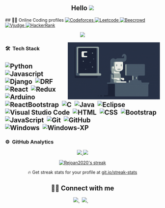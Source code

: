 <p align="center">
  <h2 align="center">Hello <img src="https://media.giphy.com/media/hvRJCLFzcasrR4ia7z/giphy.gif" width="28"></h2> 
</p>
## 👨‍💻 Online Coding profiles

  <a href="https://codeforces.com/profile/Rejoan" target="blank">
     <img src="https://img.shields.io/badge/-Codeforces-05122A?style=flat&logo=Codeforces" alt="Codeforces" width="40" height="20"> 
  </a>
  <a href="https://leetcode.com/Rejoan/" target="blank"><img src="https://img.shields.io/badge/-Leetcode-05122A?style=flat&logo=Leetcode" alt="Leetcode" width="40" height="20"> </a>
  <a href="https://www.beecrowd.com.br/judge/en/profile/300395" target="blank"><img src="https://img.shields.io/badge/-Beecrowd-05122A?style=flat&logo=Beecrowd" alt="Beecrowd" width="40" height="20"> </a>
  <a href="https://vjudge.net/user/RejoanVJ" target="blank"><img src="https://img.shields.io/badge/-Vjudge-05122A?style=flat&logo=Vjudge" alt="Vjudge" width="40" height="20"> </a>
  <a href="https://www.hackerrank.com/profile/rejoan523" target="blank"><img src="https://img.shields.io/badge/-HackerRank-05122A?style=flat&logo=HackerRank" alt="HackerRank" width="40" height="20"> </a>
</p>

<p align="center"> 
  <img src="https://profile-counter.glitch.me/{Rejoan2020}/count.svg" />
</p>
 

<img alt="Night Coding" src="https://raw.githubusercontent.com/AVS1508/AVS1508/master/assets/Night-Coding.gif" align="right"/>

### 🛠 &nbsp;Tech Stack

![Python](https://img.shields.io/badge/-Python-05122A?style=flat&logo=python)&nbsp;
![Javascript](https://img.shields.io/badge/-Javascript-05122A?style=flat&logo=javascript)&nbsp;
![Django](https://img.shields.io/badge/-Django-05122A?style=flat&logo=django)&nbsp;
![DRF](https://img.shields.io/badge/-DjangoRestFramework-05122A?style=flat&logo=djangorestframework)&nbsp;
![React](https://img.shields.io/badge/-React-05122A?style=flat&logo=react)&nbsp;
![Redux](https://img.shields.io/badge/-Redux-05122A?style=flat&logo=redux)&nbsp;
![Arduino](https://img.shields.io/badge/-Arduino-05122A?style=flat&logo=arduino)&nbsp;
![ReactBootstrap](https://img.shields.io/badge/-ReactBootstrap-05122A?style=flat&logo=ReactBootstrap)&nbsp;
![C](https://img.shields.io/badge/-C-05122A?style=flat&logo=C&logoColor=A8B9CC)&nbsp;
![Java](https://img.shields.io/badge/-Java-00173D?style=flat&logo=Java&logoColor=FFA518)&nbsp;
![Eclipse](https://img.shields.io/badge/-Eclipse-fede00?style=flat&logo=eclipse-ide&logoColor=2C2255)\
![Visual Studio Code](https://img.shields.io/badge/-Visual%20Studio%20Code-05122A?style=flat&logo=visual-studio-code&logoColor=007ACC)&nbsp;
![HTML](https://img.shields.io/badge/-HTML-00173d?style=flat&logo=HTML5)&nbsp;
![CSS](https://img.shields.io/badge/-CSS-05122A?style=flat&logo=CSS3&logoColor=1572B6)&nbsp;
![Bootstrap](https://img.shields.io/badge/-Bootstrap-05122A?style=flat&logo=bootstrap&logoColor=563D7C)\
![JavaScript](https://img.shields.io/badge/-JavaScript-05122A?style=flat&logo=javascript)&nbsp;
![Git](https://img.shields.io/badge/-Git-05122A?style=flat&logo=git)&nbsp;
![GitHub](https://img.shields.io/badge/-GitHub-181717?style=flat&logo=github)\
![Windows](https://img.shields.io/badge/Windows-0078D6?style=flat&logo=windows&logoColor=white)&nbsp;
![Windows-XP](https://img.shields.io/badge/Windows_XP-003399?style=flat&logo=windows-xp&logoColor=white)
---

### ⚙️ &nbsp;GitHub Analytics

<p align="center">
  
<a href="https://github.com/Rejoan2020">
  <img height="180em" src="https://github-readme-stats-eight-theta.vercel.app/api?username=Rejoan2020&show_icons=true&theme=algolia&include_all_commits=true&count_private=true"/>
  <img height="180em" src="https://github-readme-stats-eight-theta.vercel.app/api/top-langs/?username=Rejoan2020&layout=compact&langs_count=8&theme=algolia"/>
</a>
</p>
 <p align="center">
     <a href="https://github.com/Rejoan2020/github-readme-streak-stats">
         <img title="🔥 Get streak stats for your profile at git.io/streak-stats" alt="Rejoan2020's streak"
             src="https://github-readme-streak-stats.herokuapp.com/?user=Rejoan2020&theme=black-ice&hide_border=true&stroke=0000&background=0D1117&ring=60D9FA&fire=60D9FA&currStreakLabel=60D9FA" />
     </a>
     <p align="center">🔥 Get streak stats for your profile at <a
             href="https://git.io/streak-stats">git.io/streak-stats</a></p>
 </p>


<p align="center">
  
  <h2 align="center"> 🙋‍♂️ Connect with me </h2>
  <p align="center">
  <a href="https://www.facebook.com/rejoan007/" target="_blank"><img
                src="https://img.shields.io/badge/Facebook-1877F2?style=flat&logo=facebook&logoColor=white">
        </a>&nbsp;
  <a href="https://www.linkedin.com/in/rejoan-rahman/" target="_blank"><img
                src="https://img.shields.io/badge/LinkedIn-0077B5?style=flat&logo=linkedin&logoColor=white">
                </a>&nbsp;
                </center>&nbsp;
</p>
  
</p>  


      
